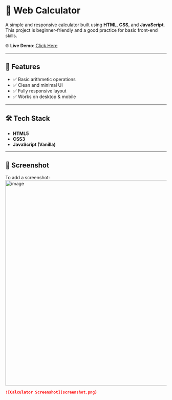 # 🔢 Web Calculator

A simple and responsive calculator built using **HTML**, **CSS**, and **JavaScript**.  
This project is beginner-friendly and a good practice for basic front-end skills.

🌐 **Live Demo**: [Click Here](https://amirsuhail21.github.io/Calculator/)

---

## 🚀 Features

- ✅ Basic arithmetic operations
- ✅ Clean and minimal UI
- ✅ Fully responsive layout
- ✅ Works on desktop & mobile

---

## 🛠️ Tech Stack

- **HTML5**
- **CSS3**
- **JavaScript (Vanilla)**

---

## 📸 Screenshot   
To add a screenshot:<img width="1360" height="640" alt="image" src="https://github.com/user-attachments/assets/23439b77-b3f9-4903-9917-913dd4ee43e0" />

```markdown
![Calculator Screenshot](screenshot.png)
